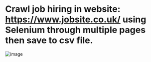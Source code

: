 # Crawl job hiring in website: https://www.jobsite.co.uk/ using Selenium through multiple pages then save to csv file.
![image](https://user-images.githubusercontent.com/69133619/195588653-b94940b1-e463-4a0e-a230-9f00d3b87772.png)
